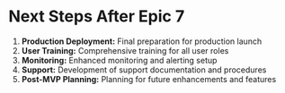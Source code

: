 # Next Steps After Epic 7

1. **Production Deployment:** Final preparation for production launch
2. **User Training:** Comprehensive training for all user roles
3. **Monitoring:** Enhanced monitoring and alerting setup
4. **Support:** Development of support documentation and procedures
5. **Post-MVP Planning:** Planning for future enhancements and features
